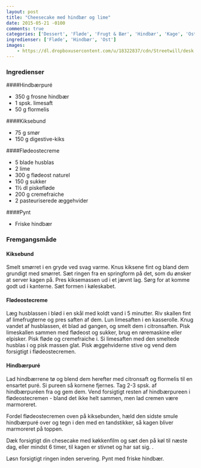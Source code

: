 ```yaml
---
layout: post
title: "Cheesecake med hindbær og lime"
date: 2015-05-21 -0100
comments: true
categories: ['Dessert', 'Fløde', 'Frugt & Bær', 'Hindbær', 'Kage', 'Ost']
ingredienser: ['Fløde', 'Hindbær', 'Ost']
images:
    - https://dl.dropboxusercontent.com/u/18322837/cdn/Streetwill/desk.jpeg
---
```


### Ingredienser

####Hindbærpuré
-   350 g frosne hindbær
-   1 spsk. limesaft
-   50 g flormelis

####Kiksebund
-   75 g smør
-   150 g digestive-kiks

####Flødeostecreme
-   5 blade husblas
-   2 lime
-   300 g flødeost naturel
-   150 g sukker
-   1½ dl piskefløde
-   200 g cremefraiche 
-   2 pasteuriserede æggehvider

####Pynt
-   Friske hindbær

### Fremgangsmåde

#### Kiksebund
Smelt smørret i en gryde ved svag varme. Knus kiksene fint og bland dem grundigt med smørret. Sæt ringen fra en springform på det, som du ønsker at server kagen på. Pres kiksemassen ud i et jævnt lag. Sørg for at komme godt ud i kanterne. Sæt formen i køleskabet.

#### Flødeostecreme
Læg husblassen i blød i en skål med koldt vand i 5 minutter.
Riv skallen fint af limefrugterne og pres saften af dem. Lun limesaften i en kasserolle. Knug vandet af husblassen, ét blad ad gangen, og smelt dem i citronsaften. Pisk limeskallen sammen med flødeost og sukker, brug en røremaskine eller elpisker. Pisk fløde og cremefraiche i. Si limesaften med den smeltede husblas i og pisk massen glat. Pisk æggehviderne stive og vend dem forsigtigt i flødeostecremen.

#### Hindbærpuré
Lad hindbærrene tø og blend dem herefter med citronsaft og flormelis til en ensartet puré. Si pureen så kornene fjernes. Tag 2-3 spsk. af hindbærpuréen fra og gem dem. Vend forsigtigt resten af hindbærpureen i flødeostecremen - bland det ikke helt sammen, men lad cremen være marmoreret.

Fordel flødeostecremen oven på kiksebunden, hæld den sidste smule hindbærpuré over og tegn i den med en tandstikker, så kagen bliver marmoreret på toppen.

Dæk forsigtigt din chesecake med køkkenfilm og sæt den på køl til næste dag, eller mindst 6 timer, til kagen er stivnet og har sat sig. .

Løsn forsigtigt ringen inden servering. Pynt med friske hindbær.